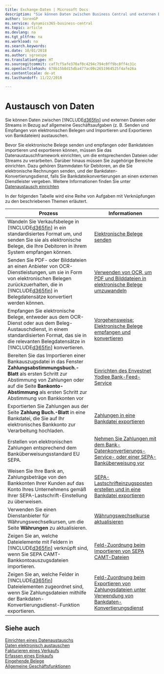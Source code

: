 ```yaml
---
title: Exchange-Daten | Microsoft Docs
description: "Sie können Daten zwischen Business Central und externen Dateien oder Streams in Bezug auf allgemeine Geschäftsaufgaben (z. B. Senden und Empfangen von elektronischen Belegen und Importieren und Exportieren von Bankdateien) austauschen."
author: SorenGP
ms.service: dynamics365-business-central
ms.topic: article
ms.devlang: na
ms.tgt_pltfrm: na
ms.workload: na
ms.search.keywords: 
ms.date: 10/01/2018
ms.author: sgroespe
ms.translationtype: HT
ms.sourcegitcommit: caf7cf5afe370af0c4294c794c0ff9bc8ff4c31c
ms.openlocfilehash: 678b15b8d15dba477ac09c2651964525f4afe26a
ms.contentlocale: de-at
ms.lasthandoff: 11/22/2018

---
```

# <a name="exchanging-data"></a>Austausch von Daten
Sie können Daten zwischen [!INCLUDE[d365fin](includes/d365fin_md.md)] und externen Dateien oder Streams in Bezug auf allgemeine Geschäftsaufgaben (z. B. Senden und Empfangen von elektronischen Belegen und Importieren und Exportieren von Bankdateien) austauschen.  

Bevor Sie elektronische Belege senden und empfangen oder Bankdateien importieren und exportieren können, müssen Sie das Datenaustauschframework einrichten, um die entsprechenden Dateien oder Streams zu verarbeiten. Darüber hinaus müssen Sie zugehörige Bereiche einrichten. Dazu gehören Stammdaten für Debitoren, an die Sie elektronische Rechnungen senden, und der Bankdaten-Konvertierungsdienst, falls Sie Bankdateikonvertierungen an einen externen Dienstleister vergeben. Weitere Informationen finden Sie unter [Datenaustausch einrichten](across-set-up-data-exchange.md)  

 In der folgenden Tabelle wird eine Reihe von Aufgaben mit Verknüpfungen zu den beschriebenen Themen erläutert.  

|**Prozess**|**Informationen**|  
|------------|-------------|  
|Wandeln Sie Verkaufsbelege in [!INCLUDE[d365fin](includes/d365fin_md.md)] in ein standardisiertes Format um, und senden Sie sie als elektronische Belege, die Ihre Debitoren in ihrem System empfangen können.|[Elektronische Belege senden](sales-how-to-send-electronic-documents.md)|  
|Senden Sie PDF- oder Bilddateien an einen Anbieter von OCR-Dienstleistungen, um sie in Form von elektronischen Belegen zurückzuerhalten, die in [!INCLUDE[d365fin](includes/d365fin_md.md)] in Belegdatensätze konvertiert werden können.|[Verwenden von OCR, um PDF und Bilddateien in elektronische Belege umzuwandeln](across-how-use-ocr-pdf-images-files.md)|  
|Empfangen Sie elektronische Belege, entweder aus dem OCR-Dienst oder aus dem Beleg-Austauschdienst, in einem standardisierten Format, das sie in die relevanten Belegdatensätze in [!INCLUDE[d365fin](includes/d365fin_md.md)] konvertieren.|[Vorgehensweise: Elektronische Belege empfangen und konvertieren](purchasing-how-to-receive-and-convert-electronic-documents.md)|  
|Bereiten Sie das Importieren einer Bankauszugsdatei in das Fenster **Zahlungsabstimmungsbuch.-Blatt** als ersten Schritt zur Abstimmung von Zahlungen oder auf die Seite **Bankonto-Abstimmung** als ersten Schritt zur Abstimmung von Bankkonten vor|[Einrichten des Envestnet Yodlee Bank-Feed-Service](bank-how-setup-bank-statement-service.md)|  
|Exportierten Sie Zahlungen aus der Seite **Zahlung Buch.-Blatt** in eine Bankdatei, die Sie auf Ihr elektronisches Bankkonto zur Verarbeitung hochladen.|[Zahlungen in eine Bankdatei exportieren](payables-how-export-payments-bank-file.md)|
|Erstellen von elektronischen Zahlungen entsprechend dem Banküberweisungsstandard EU SEPA.|[Nehmen Sie Zahlungen mit dem Bank-Datenkonvertierungs-Service- oder einer SEPA-Banküberweisung vor](finance-make-payments-with-bank-data-conversion-service-or-sepa-credit-transfer.md)|  
|Weisen Sie Ihre Bank an, Zahlungsbeträge von den Bankkonten Ihrer Kunden auf das Konto Ihres Unternehmens gemäß Ihrer SEPA-Lastschrift-Einstellung zu überweisen.|[SEPA-Lastschrifteinzugsposten erstellen und in eine Bankdatei exportieren](finance-how-create-sepa-direct-debit-collection-entries-export-bank-file.md)|  
|Verwenden Sie einen Dienstanbieter für Währungswechselkursen, um die Seite **Währungen** zu aktualisieren.|[Währungswechselkurse aktualisieren](finance-how-update-currencies.md)|  
|Zeigen Sie an, welche Dateielemente mit Feldern in [!INCLUDE[d365fin](includes/d365fin_md.md)] verknüpft sind, wenn Sie SEPA CAMT-Bankkontoauszugsdateien importieren.|[Feld-Zuordnung beim Importieren von SEPA CAMT-Dateien](across-field-mapping-when-importing-sepa-camt-files.md)|  
|Zeigen Sie an, welche Felder in [!INCLUDE[d365fin](includes/d365fin_md.md)] Dateielementen zugeordnet sind, wenn Sie Zahlungsdateien mithilfe der Bankdaten-Konvertierungsdienst-Funktion exportieren.|[Feld-Zuordnung beim Exportieren von Zahlungsdateien unter Verwendung von Bankdaten-Konvertierungsdienst](across-field-mapping-when-exporting-payment-files-using-bank-data-conversion-service.md)|  

## <a name="see-also"></a>Siehe auch  
[Einrichten eines Datenaustauschs](across-set-up-data-exchange.md)  
[Daten elektronisch austauschen](across-data-exchange.md)  
[Fakturieren eines Verkaufs](sales-how-invoice-sales.md)   
[Erfassen eines Einkaufs](purchasing-how-record-purchases.md)  
[Eingehende Belege](across-income-documents.md)  
[Allgemeine Geschäftsfunktionen](ui-across-business-areas.md)  

